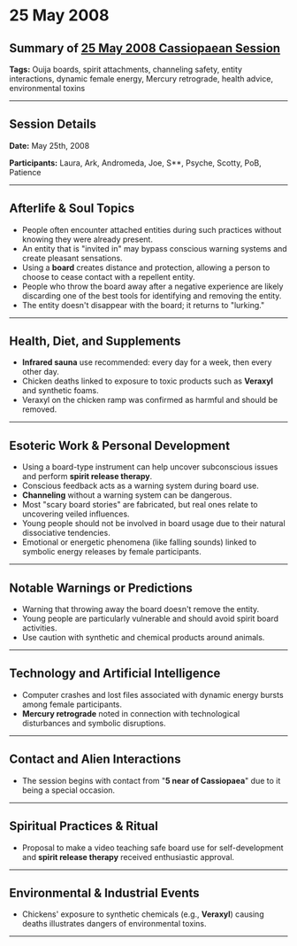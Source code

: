 # 25 May 2008

## Summary of [25 May 2008 Cassiopaean Session](https://cassiopaea.org/forum/threads/session-25-may-2008.18665/)

**Tags:** Ouija boards, spirit attachments, channeling safety, entity interactions, dynamic female energy, Mercury retrograde, health advice, environmental toxins

---

## Session Details

**Date:** May 25th, 2008

**Participants:** Laura, Ark, Andromeda, Joe, S**, Psyche, Scotty, PoB, Patience

---

## Afterlife & Soul Topics

- People often encounter attached entities during such practices without knowing they were already present.
- An entity that is "invited in" may bypass conscious warning systems and create pleasant sensations.
- Using a **board** creates distance and protection, allowing a person to choose to cease contact with a repellent entity.
- People who throw the board away after a negative experience are likely discarding one of the best tools for identifying and removing the entity.
- The entity doesn't disappear with the board; it returns to "lurking."

---

## Health, Diet, and Supplements

- **Infrared sauna** use recommended: every day for a week, then every other day.
- Chicken deaths linked to exposure to toxic products such as **Veraxyl** and synthetic foams.
- Veraxyl on the chicken ramp was confirmed as harmful and should be removed.

---

## Esoteric Work & Personal Development

- Using a board-type instrument can help uncover subconscious issues and perform **spirit release therapy**.
- Conscious feedback acts as a warning system during board use.
- **Channeling** without a warning system can be dangerous.
- Most "scary board stories" are fabricated, but real ones relate to uncovering veiled influences.
- Young people should not be involved in board usage due to their natural dissociative tendencies.
- Emotional or energetic phenomena (like falling sounds) linked to symbolic energy releases by female participants.

---

## Notable Warnings or Predictions

- Warning that throwing away the board doesn't remove the entity.
- Young people are particularly vulnerable and should avoid spirit board activities.
- Use caution with synthetic and chemical products around animals.

---

## Technology and Artificial Intelligence

- Computer crashes and lost files associated with dynamic energy bursts among female participants.
- **Mercury retrograde** noted in connection with technological disturbances and symbolic disruptions.

---

## Contact and Alien Interactions

- The session begins with contact from "**5 near of Cassiopaea**" due to it being a special occasion.

---

## Spiritual Practices & Ritual

- Proposal to make a video teaching safe board use for self-development and **spirit release therapy** received enthusiastic approval.

---

## Environmental & Industrial Events

- Chickens' exposure to synthetic chemicals (e.g., **Veraxyl**) causing deaths illustrates dangers of environmental toxins.

---

